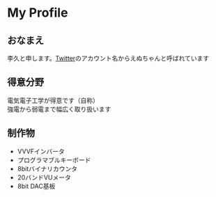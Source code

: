 # My Profile

## おなまえ

李久と申します。[Twitter](https://twitter.com/Nch_MOSFET)のアカウント名からえぬちゃんと呼ばれています

## 得意分野

電気電子工学が得意です（自称）  
強電から弱電まで幅広く取り扱います  

## 制作物

- VVVFインバータ
- プログラマブルキーボード
- 8bitバイナリカウンタ
- 20バンドVUメータ
- 8bit DAC基板
